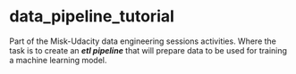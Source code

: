 # data_pipeline_tutorial

Part of the Misk-Udacity data engineering sessions activities. Where the task is to create an ***etl pipeline*** that will prepare data to be used for training a machine learning model.
